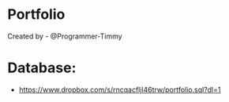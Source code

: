 # Portfolio
Created by - @Programmer-Timmy

# Database:
- https://www.dropbox.com/s/rncqacfljl46trw/portfolio.sql?dl=1
